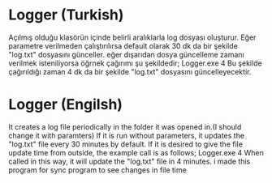 # Logger (Turkish)
Açılmış olduğu klasörün içinde belirli aralıklarla log dosyası oluşturur. 
Eğer parametre verilmeden çalıştırılırsa default olarak 30 dk da bir şekilde "log.txt" dosyasını günceller.
eğer dışarıdan dosya güncelleme zamanı verilmek isteniliyorsa öğrnek çağırımı şu şekildedir;
Logger.exe 4
Bu şekilde çağırıldığı zaman 4 dk da bir şekilde "log.txt" dosyasını güncelleyecektir. 

# Logger (Engilsh)
It creates a log file periodically in the folder it was opened in.(I should change it with paramters)
If it is run without parameters, it updates the "log.txt" file every 30 minutes by default.
If it is desired to give the file update time from outside, the example call is as follows;
Logger.exe 4
When called in this way, it will update the "log.txt" file in 4 minutes.
i made this program for sync program to see changes in file time
